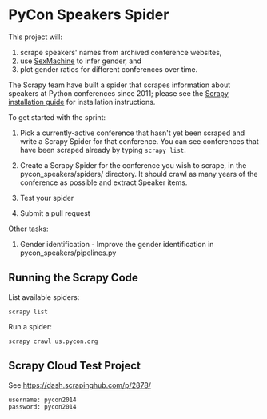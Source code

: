 PyCon Speakers Spider
=====================

This project will:

1.  scrape speakers' names from archived conference websites,
2.  use [SexMachine](https://pypi.python.org/pypi/SexMachine/) to infer gender, and
3.  plot gender ratios for different conferences over time.

The Scrapy team have built a spider that scrapes information about speakers at Python conferences since 2011;
please see the [Scrapy installation guide](http://doc.scrapy.org/en/latest/intro/install.html) for installation instructions.

To get started with the sprint:

1.  Pick a currently-active conference that hasn't yet been scraped and write a Scrapy Spider for that conference. You can see conferences that have been scraped already by typing `scrapy list`.

2.  Create a Scrapy Spider for the conference you wish to scrape, in the pycon_speakers/spiders/ directory. It should crawl as many years of the conference as possible and extract Speaker items.

3.  Test your spider

4. Submit a pull request

Other tasks:

1.  Gender identification - Improve the gender identification in pycon_speakers/pipelines.py


Running the Scrapy Code
-----------------------

List available spiders:

    scrapy list

Run a spider:

    scrapy crawl us.pycon.org

Scrapy Cloud Test Project
-------------------------

See https://dash.scrapinghub.com/p/2878/

    username: pycon2014
    password: pycon2014

